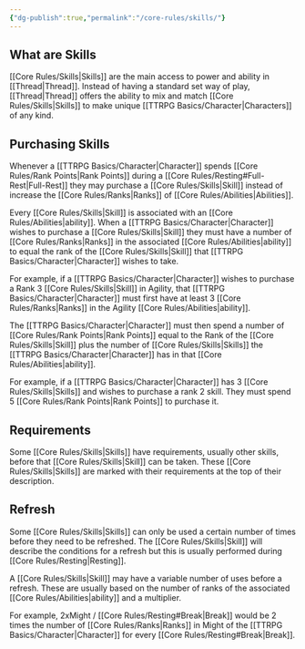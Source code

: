 ```yaml
---
{"dg-publish":true,"permalink":"/core-rules/skills/"}
---
```


## What are Skills
[[Core Rules/Skills\|Skills]] are the main access to power and ability in [[Thread\|Thread]]. Instead of having a standard set way of play, [[Thread\|Thread]] offers the ability to mix and match [[Core Rules/Skills\|Skills]] to make unique [[TTRPG Basics/Character\|Characters]] of any kind.

## Purchasing Skills
Whenever a [[TTRPG Basics/Character\|Character]] spends [[Core Rules/Rank Points\|Rank Points]] during a [[Core Rules/Resting#Full-Rest\|Full-Rest]] they may purchase a [[Core Rules/Skills\|Skill]] instead of increase the [[Core Rules/Ranks\|Ranks]] of [[Core Rules/Abilities\|Abilities]].

Every [[Core Rules/Skills\|Skill]] is associated with an [[Core Rules/Abilities\|ability]]. When a [[TTRPG Basics/Character\|Character]] wishes to purchase a [[Core Rules/Skills\|Skill]] they must have a number of [[Core Rules/Ranks\|Ranks]] in the associated [[Core Rules/Abilities\|ability]] to equal the rank of the [[Core Rules/Skills\|Skill]] that [[TTRPG Basics/Character\|Character]] wishes to take.

For example, if a [[TTRPG Basics/Character\|Character]] wishes to purchase a Rank 3 [[Core Rules/Skills\|Skill]] in Agility, that [[TTRPG Basics/Character\|Character]] must first have at least 3 [[Core Rules/Ranks\|Ranks]] in the Agility [[Core Rules/Abilities\|ability]].

The [[TTRPG Basics/Character\|Character]] must then spend a number of [[Core Rules/Rank Points\|Rank Points]] equal to the Rank of the [[Core Rules/Skills\|Skill]] plus the number of [[Core Rules/Skills\|Skills]] the [[TTRPG Basics/Character\|Character]] has in that [[Core Rules/Abilities\|ability]].

For example, if a [[TTRPG Basics/Character\|Character]] has 3 [[Core Rules/Skills\|Skills]] and wishes to purchase a rank 2 skill. They must spend 5 [[Core Rules/Rank Points\|Rank Points]] to purchase it.

## Requirements
Some [[Core Rules/Skills\|Skills]] have requirements, usually other skills, before that [[Core Rules/Skills\|Skill]] can be taken. These [[Core Rules/Skills\|Skills]] are marked with their requirements at the top of their description.

## Refresh
Some [[Core Rules/Skills\|Skills]] can only be used a certain number of times before they need to be refreshed. The [[Core Rules/Skills\|Skill]] will describe the conditions for a refresh but this is usually performed during [[Core Rules/Resting\|Resting]].

A [[Core Rules/Skills\|Skill]] may have a variable number of uses before a refresh. These are usually based on the number of ranks of the associated [[Core Rules/Abilities\|ability]] and a multiplier.

For example, 2xMight / [[Core Rules/Resting#Break\|Break]] would be 2 times the number of [[Core Rules/Ranks\|Ranks]] in Might of the [[TTRPG Basics/Character\|Character]] for every [[Core Rules/Resting#Break\|Break]].